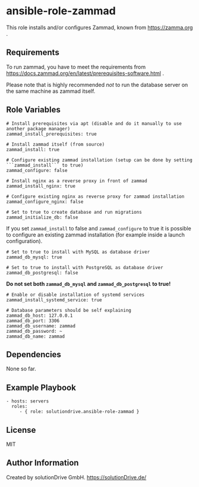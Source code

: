 ansible-role-zammad
===================

This role installs and/or configures Zammad, known from https://zamma.org .


Requirements
------------

To run zammad, you have to meet the requirements from
https://docs.zammad.org/en/latest/prerequisites-software.html .

Please note that is highly recommended *not* to run the database server
on the same machine as zammad itself.


Role Variables
--------------

    # Install prerequisites via apt (disable and do it manually to use another package manager)
    zammad_install_prerequisites: true

    # Install zammad itself (from source)
    zammad_install: true

    # Configure existing zammad installation (setup can be done by setting ```zammad_install``` to true)
    zammad_configure: false

    # Install nginx as a reverse proxy in front of zammad
    zammad_install_nginx: true

    # Configure existing nginx as reverse proxy for zammad installation
    zammad_configure_nginx: false

    # Set to true to create database and run migrations
    zammad_initialize_db: false

If you set ```zammad_install``` to false and ```zammad_configure``` to true
it is possible to configure an existing zammad installation
(for example inside a launch configuration).


    # Set to true to install with MySQL as database driver
    zammad_db_mysql: true

    # Set to true to install with PostgreSQL as database driver
    zammad_db_postgresql: false

**Do not set both ```zammad_db_mysql``` and ```zammad_db_postgresql``` to true!**


    # Enable or disable installation of systemd services
    zammad_install_systemd_service: true

    # Database parameters should be self explaining    
    zammad_db_host: 127.0.0.1
    zammad_db_port: 3306
    zammad_db_username: zammad
    zammad_db_password: ~
    zammad_db_name: zammad



Dependencies
------------

None so far.


Example Playbook
----------------

    - hosts: servers
      roles:
         - { role: solutiondrive.ansible-role-zammad }


License
-------

MIT


Author Information
------------------

Created by solutionDrive GmbH.
https://solutionDrive.de/
